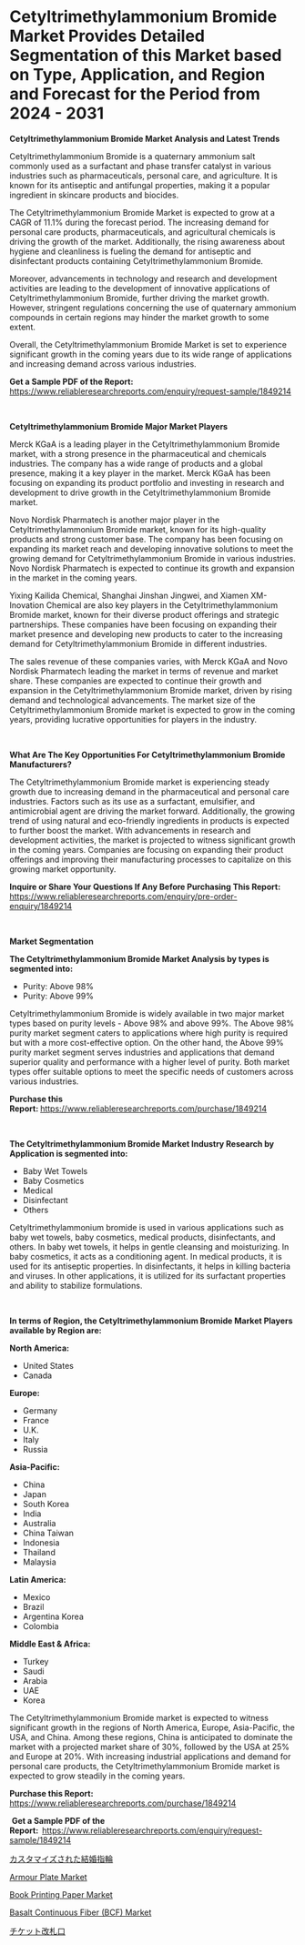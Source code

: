 <p><h1>Cetyltrimethylammonium Bromide Market Provides Detailed Segmentation of this Market based on Type, Application, and Region and Forecast for the Period from 2024 - 2031</h1></p><p><strong>Cetyltrimethylammonium Bromide Market Analysis and Latest Trends</strong></p>
<p><p>Cetyltrimethylammonium Bromide is a quaternary ammonium salt commonly used as a surfactant and phase transfer catalyst in various industries such as pharmaceuticals, personal care, and agriculture. It is known for its antiseptic and antifungal properties, making it a popular ingredient in skincare products and biocides.</p><p>The Cetyltrimethylammonium Bromide Market is expected to grow at a CAGR of 11.1% during the forecast period. The increasing demand for personal care products, pharmaceuticals, and agricultural chemicals is driving the growth of the market. Additionally, the rising awareness about hygiene and cleanliness is fueling the demand for antiseptic and disinfectant products containing Cetyltrimethylammonium Bromide.</p><p>Moreover, advancements in technology and research and development activities are leading to the development of innovative applications of Cetyltrimethylammonium Bromide, further driving the market growth. However, stringent regulations concerning the use of quaternary ammonium compounds in certain regions may hinder the market growth to some extent.</p><p>Overall, the Cetyltrimethylammonium Bromide Market is set to experience significant growth in the coming years due to its wide range of applications and increasing demand across various industries.</p></p>
<p><strong>Get a Sample PDF of the Report:&nbsp;</strong> <a href="https://www.reliableresearchreports.com/enquiry/request-sample/1849214">https://www.reliableresearchreports.com/enquiry/request-sample/1849214</a></p>
<p>&nbsp;</p>
<p><strong>Cetyltrimethylammonium Bromide Major Market Players</strong></p>
<p><p>Merck KGaA is a leading player in the Cetyltrimethylammonium Bromide market, with a strong presence in the pharmaceutical and chemicals industries. The company has a wide range of products and a global presence, making it a key player in the market. Merck KGaA has been focusing on expanding its product portfolio and investing in research and development to drive growth in the Cetyltrimethylammonium Bromide market.</p><p>Novo Nordisk Pharmatech is another major player in the Cetyltrimethylammonium Bromide market, known for its high-quality products and strong customer base. The company has been focusing on expanding its market reach and developing innovative solutions to meet the growing demand for Cetyltrimethylammonium Bromide in various industries. Novo Nordisk Pharmatech is expected to continue its growth and expansion in the market in the coming years.</p><p>Yixing Kailida Chemical, Shanghai Jinshan Jingwei, and Xiamen XM-Inovation Chemical are also key players in the Cetyltrimethylammonium Bromide market, known for their diverse product offerings and strategic partnerships. These companies have been focusing on expanding their market presence and developing new products to cater to the increasing demand for Cetyltrimethylammonium Bromide in different industries.</p><p>The sales revenue of these companies varies, with Merck KGaA and Novo Nordisk Pharmatech leading the market in terms of revenue and market share. These companies are expected to continue their growth and expansion in the Cetyltrimethylammonium Bromide market, driven by rising demand and technological advancements. The market size of the Cetyltrimethylammonium Bromide market is expected to grow in the coming years, providing lucrative opportunities for players in the industry.</p></p>
<p>&nbsp;</p>
<p><strong>What Are The Key Opportunities For Cetyltrimethylammonium Bromide Manufacturers?</strong></p>
<p><p>The Cetyltrimethylammonium Bromide market is experiencing steady growth due to increasing demand in the pharmaceutical and personal care industries. Factors such as its use as a surfactant, emulsifier, and antimicrobial agent are driving the market forward. Additionally, the growing trend of using natural and eco-friendly ingredients in products is expected to further boost the market. With advancements in research and development activities, the market is projected to witness significant growth in the coming years. Companies are focusing on expanding their product offerings and improving their manufacturing processes to capitalize on this growing market opportunity.</p></p>
<p><strong>Inquire or Share Your Questions If Any Before Purchasing This Report:</strong> <a href="https://www.reliableresearchreports.com/enquiry/pre-order-enquiry/1849214">https://www.reliableresearchreports.com/enquiry/pre-order-enquiry/1849214</a></p>
<p>&nbsp;</p>
<p><strong>Market Segmentation</strong></p>
<p><strong>The Cetyltrimethylammonium Bromide Market Analysis by types is segmented into:</strong></p>
<p><ul><li>Purity: Above 98%</li><li>Purity: Above 99%</li></ul></p>
<p><p>Cetyltrimethylammonium Bromide is widely available in two major market types based on purity levels - Above 98% and above 99%. The Above 98% purity market segment caters to applications where high purity is required but with a more cost-effective option. On the other hand, the Above 99% purity market segment serves industries and applications that demand superior quality and performance with a higher level of purity. Both market types offer suitable options to meet the specific needs of customers across various industries.</p></p>
<p><strong>Purchase this Report:&nbsp;</strong><a href="https://www.reliableresearchreports.com/purchase/1849214">https://www.reliableresearchreports.com/purchase/1849214</a></p>
<p>&nbsp;</p>
<p><strong>The Cetyltrimethylammonium Bromide Market Industry Research by Application is segmented into:</strong></p>
<p><ul><li>Baby Wet Towels</li><li>Baby Cosmetics</li><li>Medical</li><li>Disinfectant</li><li>Others</li></ul></p>
<p><p>Cetyltrimethylammonium bromide is used in various applications such as baby wet towels, baby cosmetics, medical products, disinfectants, and others. In baby wet towels, it helps in gentle cleansing and moisturizing. In baby cosmetics, it acts as a conditioning agent. In medical products, it is used for its antiseptic properties. In disinfectants, it helps in killing bacteria and viruses. In other applications, it is utilized for its surfactant properties and ability to stabilize formulations.</p></p>
<p>&nbsp;</p>
<p><strong>In terms of Region, the Cetyltrimethylammonium Bromide Market Players available by Region are:</strong></p>
<p>
    <p> <strong> North America: </strong>
        <ul>
            <li>United States</li>
            <li>Canada</li>
        </ul>
        </p> 
    <p> <strong> Europe: </strong>
        <ul>
            <li>Germany</li>
            <li>France</li>
            <li>U.K.</li>
            <li>Italy</li>
            <li>Russia</li>
        </ul>
        </p> 
    <p> <strong> Asia-Pacific: </strong>
        <ul>
            <li>China</li>
            <li>Japan</li>
            <li>South Korea</li>
            <li>India</li>
            <li>Australia</li>
            <li>China Taiwan</li>
            <li>Indonesia</li>
            <li>Thailand</li>
            <li>Malaysia</li>
        </ul>
        </p> 
    <p> <strong> Latin America: </strong>
        <ul>
            <li>Mexico</li>
            <li>Brazil</li>
            <li>Argentina Korea</li>
            <li>Colombia</li>
        </ul>
        </p> 
    <p> <strong> Middle East & Africa: </strong>
        <ul>
            <li>Turkey</li>
            <li>Saudi</li>
            <li>Arabia</li>
            <li>UAE</li>
            <li>Korea</li>
        </ul>
    </p>
    </p>
<p><p>The Cetyltrimethylammonium Bromide market is expected to witness significant growth in the regions of North America, Europe, Asia-Pacific, the USA, and China. Among these regions, China is anticipated to dominate the market with a projected market share of 30%, followed by the USA at 25% and Europe at 20%. With increasing industrial applications and demand for personal care products, the Cetyltrimethylammonium Bromide market is expected to grow steadily in the coming years.</p></p>
<p><strong>Purchase this Report: </strong><a href="https://www.reliableresearchreports.com/purchase/1849214">https://www.reliableresearchreports.com/purchase/1849214</a></p>
<p>&nbsp;<strong>Get a Sample PDF of the Report:&nbsp;&nbsp;</strong><a href="https://www.reliableresearchreports.com/enquiry/request-sample/1849214">https://www.reliableresearchreports.com/enquiry/request-sample/1849214</a></p>
<p><strong></strong></p>
<p><p><a href="https://github.com/xtkhtofdt934839/Market-Research-Report-List-1/blob/main/8854206193856.md">カスタマイズされた結婚指輪</a></p><p><a href="https://github.com/josesg55/Market-Research-Report-List-1/blob/main/armour-plate-market.md">Armour Plate Market</a></p><p><a href="https://github.com/mancsybtousav/Market-Research-Report-List-1/blob/main/book-printing-paper-market.md">Book Printing Paper Market</a></p><p><a href="https://issuu.com/reportprime-2/docs/basalt-continuous-fiber-bcf-market-size-2030.pptx">Basalt Continuous Fiber (BCF) Market</a></p><p><a href="https://github.com/ddwcuskozol07187/Market-Research-Report-List-1/blob/main/7071083193857.md">チケット改札口</a></p></p>